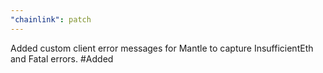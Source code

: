 ```yaml
---
"chainlink": patch
---
```


Added custom client error messages for Mantle to capture InsufficientEth and Fatal errors. #Added
